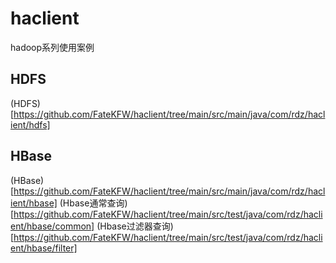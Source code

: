 # haclient
hadoop系列使用案例

## HDFS
(HDFS)[https://github.com/FateKFW/haclient/tree/main/src/main/java/com/rdz/haclient/hdfs]

## HBase
(HBase)[https://github.com/FateKFW/haclient/tree/main/src/main/java/com/rdz/haclient/hbase]
(Hbase通常查询)[https://github.com/FateKFW/haclient/tree/main/src/test/java/com/rdz/haclient/hbase/common]
(Hbase过滤器查询)[https://github.com/FateKFW/haclient/tree/main/src/test/java/com/rdz/haclient/hbase/filter]
